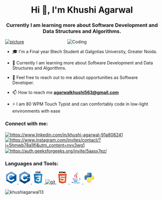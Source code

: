 
<h1 align="center">Hi 👋, I'm Khushi Agarwal</h1>
<h3 align="center">Currently I am learning more about Software Development and Data Structures and Algorithms.</h3>
<img align="right" alt="Coding" width="300" src="C:\Users\om\Downloads\213871187-5f4af020-4be1-4f17-baa2-0a0b3e2909c2.gif" > 

<p align="left"> <a href="https://twitter.com/" target="blank"><img src="https://github.com/user-attachments/assets/0c7b7b0e-2e0a-407c-b713-76e03e4ae30b" alt="picture" /></a> </p>


 - 🎓  I'm a Final year Btech Student at Galgotias University, Greater Noida.
 
 - 🌱  Currently I am learning more about Software Development and Data Structures and Algorithms.
  
 - 💬  Feel free to reach out to me about opportunities as Software Developer.
  
 - 📫  How to reach me **agarwalkhushi563@gmail.com**

 - ⚡  I am 80 WPM Touch Typist and can comfortably code in low-light environments with ease

<h3 align="left">Connect with me:</h3>
<p align="left">
<a href="https://www.linkedin.com/in/khushi-agarwal-profile" target="blank"><img align="center" src="https://raw.githubusercontent.com/rahuldkjain/github-profile-readme-generator/master/src/images/icons/Social/linked-in-alt.svg" alt="https://www.linkedin.com/in/khushi-agarwal-91a808241" height="30" width="40" /></a>
<a href="https://www.instagram.com/khushiagarwal_013/" target="blank"><img align="center" src="https://raw.githubusercontent.com/rahuldkjain/github-profile-readme-generator/master/src/images/icons/Social/instagram.svg" alt="https://www.instagram.com/invites/contact/?i=5hmwb78a1lfi&utm_content=nvv3wg1" height="30" width="40" /></a>
<a href="https://www.geeksforgeeks.org/user/agarwalkhughv/" target="blank"><img align="center" src="https://raw.githubusercontent.com/rahuldkjain/github-profile-readme-generator/master/src/images/icons/Social/geeks-for-geeks.svg" alt="https://auth.geeksforgeeks.org/invite/5aasx7ez/" height="30" width="40" /></a>
</p>

<h3 align="left">Languages and Tools:</h3>
<p align="left"> <a href="https://www.cprogramming.com/" target="_blank" rel="noreferrer"> <img src="https://raw.githubusercontent.com/devicons/devicon/master/icons/c/c-original.svg" alt="c" width="40" height="40"/> </a> <a href="https://www.w3schools.com/cpp/" target="_blank" rel="noreferrer"> <img src="https://raw.githubusercontent.com/devicons/devicon/master/icons/cplusplus/cplusplus-original.svg" alt="cplusplus" width="40" height="40"/> </a> <a href="https://www.w3schools.com/css/" target="_blank" rel="noreferrer"> <img src="https://raw.githubusercontent.com/devicons/devicon/master/icons/css3/css3-original-wordmark.svg" alt="css3" width="40" height="40"/> </a> <a href="https://git-scm.com/" target="_blank" rel="noreferrer"> <img src="https://www.vectorlogo.zone/logos/git-scm/git-scm-icon.svg" alt="git" width="40" height="40"/> </a> <a href="https://www.w3.org/html/" target="_blank" rel="noreferrer"> <img src="https://raw.githubusercontent.com/devicons/devicon/master/icons/html5/html5-original-wordmark.svg" alt="html5" width="40" height="40"/> </a> <a href="https://www.java.com" target="_blank" rel="noreferrer"> <img src="https://raw.githubusercontent.com/devicons/devicon/master/icons/java/java-original.svg" alt="java" width="40" height="40"/> </a> <a href="https://www.python.org" target="_blank" rel="noreferrer"> <img src="https://raw.githubusercontent.com/devicons/devicon/master/icons/python/python-original.svg" alt="python" width="40" height="40"/> </a> </p>

<p><img align="center" src="https://github-readme-streak-stats.herokuapp.com/?user=khushiagarwal13&" alt="khushiagarwal13" /></p>
